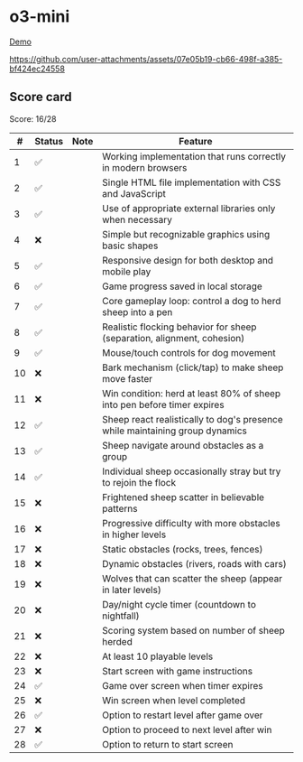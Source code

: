 # o3-mini

[Demo](https://html-preview.github.io/?url=https://raw.githubusercontent.com/vnglst/when-ai-fails/refs/heads/main/shepards-dog/o3-mini/index.html)

https://github.com/user-attachments/assets/07e05b19-cb66-498f-a385-bf424ec24558

## Score card

Score: 16/28

| #   | Status | Note | Feature                                                                      |
| --- | ------ | ---- | ---------------------------------------------------------------------------- |
| 1   | ✅     |      | Working implementation that runs correctly in modern browsers                |
| 2   | ✅     |      | Single HTML file implementation with CSS and JavaScript                      |
| 3   | ✅     |      | Use of appropriate external libraries only when necessary                    |
| 4   | ❌     |      | Simple but recognizable graphics using basic shapes                          |
| 5   | ✅     |      | Responsive design for both desktop and mobile play                           |
| 6   | ✅     |      | Game progress saved in local storage                                         |
| 7   | ✅     |      | Core gameplay loop: control a dog to herd sheep into a pen                   |
| 8   | ✅     |      | Realistic flocking behavior for sheep (separation, alignment, cohesion)      |
| 9   | ✅     |      | Mouse/touch controls for dog movement                                        |
| 10  | ❌     |      | Bark mechanism (click/tap) to make sheep move faster                         |
| 11  | ❌     |      | Win condition: herd at least 80% of sheep into pen before timer expires      |
| 12  | ✅     |      | Sheep react realistically to dog's presence while maintaining group dynamics |
| 13  | ✅     |      | Sheep navigate around obstacles as a group                                   |
| 14  | ✅     |      | Individual sheep occasionally stray but try to rejoin the flock              |
| 15  | ❌     |      | Frightened sheep scatter in believable patterns                              |
| 16  | ❌     |      | Progressive difficulty with more obstacles in higher levels                  |
| 17  | ❌     |      | Static obstacles (rocks, trees, fences)                                      |
| 18  | ❌     |      | Dynamic obstacles (rivers, roads with cars)                                  |
| 19  | ❌     |      | Wolves that can scatter the sheep (appear in later levels)                   |
| 20  | ❌     |      | Day/night cycle timer (countdown to nightfall)                               |
| 21  | ❌     |      | Scoring system based on number of sheep herded                               |
| 22  | ❌     |      | At least 10 playable levels                                                  |
| 23  | ❌     |      | Start screen with game instructions                                          |
| 24  | ✅     |      | Game over screen when timer expires                                          |
| 25  | ❌     |      | Win screen when level completed                                              |
| 26  | ✅     |      | Option to restart level after game over                                      |
| 27  | ❌     |      | Option to proceed to next level after win                                    |
| 28  | ✅     |      | Option to return to start screen                                             |
